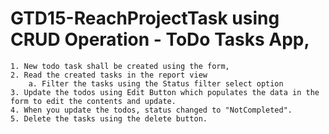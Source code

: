 # GTD15-ReachProjectTask using CRUD Operation - ToDo Tasks App, 
    1. New todo task shall be created using the form,
    2. Read the created tasks in the report view
        a. Filter the tasks using the Status filter select option 
    3. Update the todos using Edit Button which populates the data in the form to edit the contents and update.
    4. When you update the todos, status changed to "NotCompleted".
    5. Delete the tasks using the delete button.